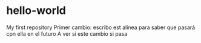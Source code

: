 # hello-world
My first repository
Primer cambio: escribo est alinea para saber que pasará cpn ella en el futuro
A ver si este cambio si pasa
